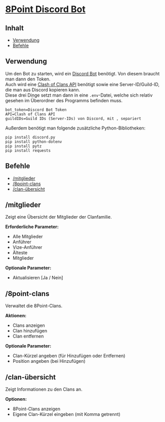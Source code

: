 # [8Point Discord Bot](https://link.clashofclans.com/en/?action=OpenClanProfile&tag=298QPUCCC)

## Inhalt
- [Verwendung](#Verwendung)
- [Befehle](#Befehle)

## Verwendung
Um den Bot zu starten, wird ein [Discord Bot](https://discord.com/developers/applications) benötigt. Von diesem braucht man dann den Token.  
Auch wird eine [Clash of Clans API](https://developer.clashofclans.com/#/) benötigt sowie eine Server-ID/Guild-ID, die man aus Discord kopieren kann.  
Diese drei Dinge setzt man dann in eine `.env`-Datei, welche sich relativ gesehen im Überordner des Programms befinden muss.

```
bot_token=Discord Bot Token 
API=Clash of Clans API 
guildIDs=Guild IDs (Server-IDs) von Discord, mit , separiert
```

Außerdem benötigt man folgende zusätzliche Python-Bibliotheken:

```
pip install discord.py 
pip install python-dotenv 
pip install pytz 
pip install requests
```

## Befehle
- [/mitglieder](#mitglieder)
- [/8point-clans](#8point-clans)
- [/clan-übersicht](#clan-übersicht)

## /mitglieder
Zeigt eine Übersicht der Mitglieder der Clanfamilie.

**Erforderliche Parameter:**
- Alle Mitglieder
- Anführer
- Vize-Anführer
- Älteste
- Mitglieder

**Optionale Parameter:**
- Aktualisieren [Ja / Nein]

## /8point-clans
Verwaltet die 8Point-Clans.

**Aktionen:**
- Clans anzeigen
- Clan hinzufügen
- Clan entfernen

**Optionale Parameter:**
- Clan-Kürzel angeben (für Hinzufügen oder Entfernen)
- Position angeben (bei Hinzufügen)

## /clan-übersicht
Zeigt Informationen zu den Clans an.

**Optionen:**
- 8Point-Clans anzeigen
- Eigene Clan-Kürzel eingeben (mit Komma getrennt)
